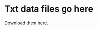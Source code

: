 # Txt data files go here

Download them [here](https://www.dropbox.com/sh/tj6ppp6uwf12cce/AADje96PJhfsIXJEtP1OjwjFa).
